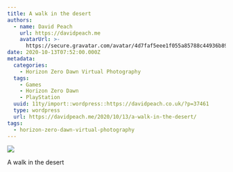 ```yaml
---
title: A walk in the desert
authors:
  - name: David Peach
    url: https://davidpeach.me
    avatarUrl: >-
      https://secure.gravatar.com/avatar/4d7faf5eee1f055a85788c44936b8995eaab6dfb004e7854ec747ccb272e91ee?s=96&d=mm&r=g
date: 2020-10-13T07:52:00.000Z
metadata:
  categories:
    - Horizon Zero Dawn Virtual Photography
  tags:
    - Games
    - Horizon Zero Dawn
    - PlayStation
  uuid: 11ty/import::wordpress::https://davidpeach.co.uk/?p=37461
  type: wordpress
  url: https://davidpeach.me/2020/10/13/a-walk-in-the-desert/
tags:
  - horizon-zero-dawn-virtual-photography
---
```

[![](/assets/A-walk-in-the-desert-2048x1152-1ty7C1Dk1eXe.jpg)](/assets/A-walk-in-the-desert-2048x1152-1ty7C1Dk1eXe.jpg)

A walk in the desert
